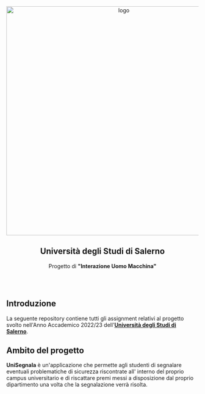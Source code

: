 <div align = "center">
<img src="https://i.imgur.com/cOp3Kiy.png" alt="logo" width="600"/>
<h2>Università degli Studi di Salerno</h2>
Progetto di <strong> "Interazione Uomo Macchina" </strong>
</div>

<br><br>
<h2>Introduzione</h2>

La seguente repository contiene tutti gli assignment relativi al progetto svolto nell'Anno Accademico 2022/23 dell'<a href="https://www.unisa.it">**Università degli Studi di Salerno**</a>.

<h2>Ambito del progetto</h2>

**UniSegnala** è un'applicazione che permette agli studenti di segnalare eventuali problematiche di sicurezza riscontrate all'
interno del proprio campus universitario e di riscattare premi messi a disposizione dal proprio dipartimento una volta che la segnalazione verrà
risolta.
